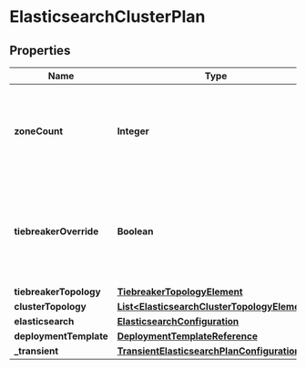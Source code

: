 # ElasticsearchClusterPlan

## Properties
Name | Type | Description | Notes
------------ | ------------- | ------------- | -------------
**zoneCount** | **Integer** | DEPRECATED: Scheduled for removal in a future version of the API. Please use &#x60;cluster_topology.zone_count&#x60; instead.  The default number of zones in which data nodes will be placed, if not specified in the per topology settings |  [optional]
**tiebreakerOverride** | **Boolean** | DEPRECATED: Scheduled for removal in a future version of the API.  Whether to add a tiebreaker node in an unused zone (defaults to auto-decide based on topology). If master nodes are specified then this cannot be left blank, you must explicitly decide true or false. |  [optional]
**tiebreakerTopology** | [**TiebreakerTopologyElement**](TiebreakerTopologyElement.md) |  |  [optional]
**clusterTopology** | [**List&lt;ElasticsearchClusterTopologyElement&gt;**](ElasticsearchClusterTopologyElement.md) |  | 
**elasticsearch** | [**ElasticsearchConfiguration**](ElasticsearchConfiguration.md) |  | 
**deploymentTemplate** | [**DeploymentTemplateReference**](DeploymentTemplateReference.md) |  |  [optional]
**_transient** | [**TransientElasticsearchPlanConfiguration**](TransientElasticsearchPlanConfiguration.md) |  |  [optional]
